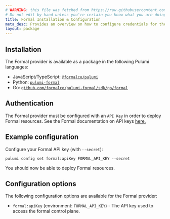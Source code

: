```yaml
---
# WARNING: this file was fetched from https://raw.githubusercontent.com/formalco/pulumi-formal/v1.0.2/docs/installation-configuration.md
# Do not edit by hand unless you're certain you know what you are doing!
title: Formal Installation & Configuration
meta_desc: Provides an overview on how to configure credentials for the Formal provider for Pulumi.
layout: package
---
```

## Installation

The Formal provider is available as a package in the following Pulumi languages:

* JavaScript/TypeScript: [`@formalco/pulumi`](https://www.npmjs.com/package/@formalco/pulumi)
* Python: [`pulumi-formal`](https://pypi.org/project/pulumi-formal/)
* Go: [`github.com/formalco/pulumi-formal/sdk/go/formal`](https://pkg.go.dev/github.com/formalco/pulumi-formal/sdk/go/formal)

## Authentication

The Formal provider must be configured with an `API Key` in order to deploy Formal resources. See the Formal documentation on API keys [here.](https://docs.joinformal.com/tools/api-keys)

## Example configuration

Configure your Formal API key (with `--secret`):
```
pulumi config set formal:apiKey FORMAL_API_KEY --secret
```

You should now be able to deploy Formal resources.

## Configuration options

The following configuration options are available for the Formal provider:

- `formal:apiKey` (environment: `FORMAL_API_KEY`) - The API key used to access the formal control plane.
